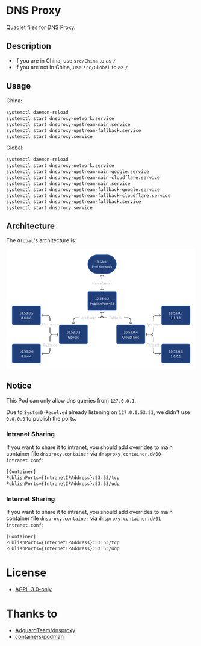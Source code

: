 # DNS Proxy

Quadlet files for DNS Proxy.

## Description

- If you are in China, use `src/China` to as `/`
- If you are not in China, use `src/Global` to as `/`

## Usage

China:

```
systemctl daemon-reload
systemctl start dnsproxy-network.service
systemctl start dnsproxy-upstream-main.service
systemctl start dnsproxy-upstream-fallback.service
systemctl start dnsproxy.service
```

Global:

```
systemctl daemon-reload
systemctl start dnsproxy-network.service
systemctl start dnsproxy-upstream-main-google.service
systemctl start dnsproxy-upstream-main-cloudflare.service
systemctl start dnsproxy-upstream-main.service
systemctl start dnsproxy-upstream-fallback-google.service
systemctl start dnsproxy-upstream-fallback-cloudflare.service
systemctl start dnsproxy-upstream-fallback.service
systemctl start dnsproxy.service
```

## Architecture

The `Global`'s architecture is:

![Global](architecture.png)

## Notice
This Pod can only allow dns queries from `127.0.0.1`.

Due to `SystemD-Resolved` already listening on `127.0.0.53:53`,
we didn't use `0.0.0.0` to publish the ports.

### Intranet Sharing

If you want to share it to intranet,
you should add overrides to main container file `dnsproxy.container` via `dnsproxy.container.d/00-intranet.conf`:

```systemd-unit
[Container]
PublishPorts={IntranetIPAddress}:53:53/tcp
PublishPorts={IntranetIPAddress}:53:53/udp
```

### Internet Sharing

If you want to share it to intranet,
you should add overrides to main container file `dnsproxy.container` via `dnsproxy.container.d/01-intranet.conf`:

```systemd-unit
[Container]
PublishPorts={InternetIPAddress}:53:53/tcp
PublishPorts={InternetIPAddress}:53:53/udp
```


# License

- [AGPL-3.0-only](https://www.gnu.org/licenses/agpl-3.0.html)

# Thanks to

- [AdguardTeam/dnsproxy](https://github.com/AdguardTeam/dnsproxy)
- [containers/podman](https://github.com/containers/podman)
